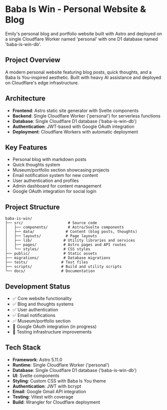 # Baba Is Win - Personal Website & Blog

Emily's personal blog and portfolio website built with Astro and deployed on a single Cloudflare Worker named 'personal' with one D1 database named 'baba-is-win-db'.

## Project Overview

A modern personal website featuring blog posts, quick thoughts, and a Baba Is You-inspired aesthetic. Built with heavy AI assistance and deployed on Cloudflare's edge infrastructure.

## Architecture

- **Frontend**: Astro static site generator with Svelte components
- **Backend**: Single Cloudflare Worker ('personal') for serverless functions
- **Database**: Single Cloudflare D1 database ('baba-is-win-db')
- **Authentication**: JWT-based with Google OAuth integration
- **Deployment**: Cloudflare Workers with automatic deployment

## Key Features

- Personal blog with markdown posts
- Quick thoughts system  
- Museum/portfolio section showcasing projects
- Email notification system for new content
- User authentication and profiles
- Admin dashboard for content management
- Google OAuth integration for social login

## Project Structure

```
baba-is-win/
├── src/                    # Source code
│   ├── components/         # Astro/Svelte components
│   ├── data/              # Content (blog posts, thoughts)
│   ├── layouts/           # Page layouts
│   ├── lib/              # Utility libraries and services
│   ├── pages/            # Astro pages and API routes
│   └── styles/           # CSS styles
├── public/               # Static assets
├── migrations/           # Database migrations
├── tests/               # Test files
├── scripts/             # Build and utility scripts
└── docs/                # Documentation
```

## Development Status

- ✅ Core website functionality
- ✅ Blog and thoughts systems
- ✅ User authentication
- ✅ Email notifications
- ✅ Museum/portfolio section
- 🔄 Google OAuth integration (in progress)
- 📝 Testing infrastructure improvements

## Tech Stack

- **Framework**: Astro 5.11.0
- **Runtime**: Single Cloudflare Worker ('personal')
- **Database**: Single Cloudflare D1 database ('baba-is-win-db')
- **UI**: Svelte components
- **Styling**: Custom CSS with Baba Is You theme
- **Authentication**: JWT with bcrypt
- **Email**: Google Gmail API integration
- **Testing**: Vitest with coverage
- **Build**: Wrangler for Cloudflare deployment